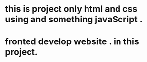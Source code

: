 # this is project only html and css using and something javaScript .
# fronted develop website . in this project.
